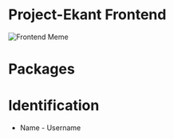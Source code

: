 # Project-Ekant Frontend

![Frontend Meme](https://i.imgur.com/tYu1uiO.jpg)

# Packages


# Identification
 - Name - Username

